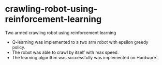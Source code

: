 # crawling-robot-using-reinforcement-learning
Two armed crawling robot using reinforcement learning


* Q-learning was implemented to a two arm robot with epsilon greedy policy.
* The robot was able to crawl by itself with max speed.
* The learning algorithm was successfully was implemented on Hardware.

